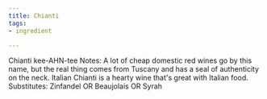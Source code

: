 ```yaml
---
title: Chianti
tags:
- ingredient

---
```

Chianti kee-AHN-tee Notes: A lot of cheap domestic red wines go by this name, but the real thing comes from Tuscany and has a seal of authenticity on the neck. Italian Chianti is a hearty wine that's great with Italian food. Substitutes: Zinfandel OR Beaujolais OR Syrah
